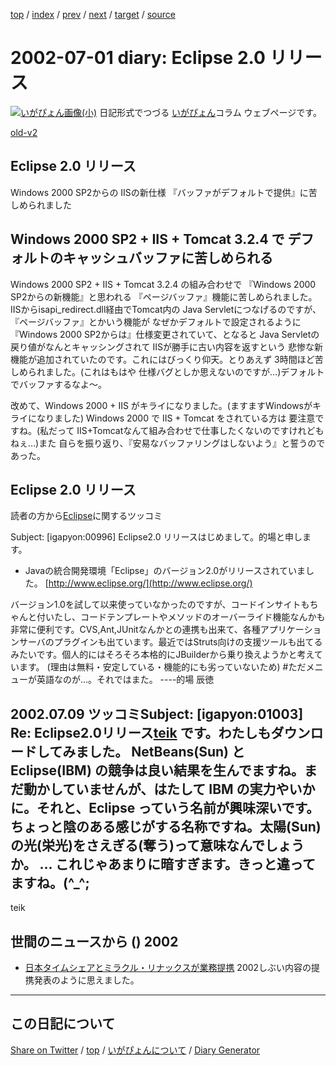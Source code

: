 [top](https://igapyon.github.io/diary/) 
 / [index](https://igapyon.github.io/diary/2002/index.html) 
 / [prev](https://igapyon.github.io/diary/2002/ig020629.html) 
 / [next](https://igapyon.github.io/diary/2002/ig020702.html) 
 / [target](https://igapyon.github.io/diary/2002/ig020701.html) 
 / [source](https://github.com/igapyon/diary/blob/gh-pages/2002/ig020701.html.src.md) 

2002-07-01 diary: Eclipse 2.0 リリース
=====================================================================================================
[![いがぴょん画像(小)](https://igapyon.github.io/diary/images/iga200306s.jpg "いがぴょん")](https://igapyon.github.io/diary/memo/memoigapyon.html) 日記形式でつづる [いがぴょん](https://igapyon.github.io/diary/memo/memoigapyon.html)コラム ウェブページです。

[old-v2](ig020701-orig.html)

## Eclipse 2.0 リリース

Windows 2000 SP2からの IISの新仕様 『バッファがデフォルトで提供』に苦しめられました


## Windows 2000  SP2 + IIS + Tomcat 3.2.4 で デフォルトのキャッシュバッファに苦しめられる

Windows 2000 SP2 + IIS + Tomcat 3.2.4 の組み合わせで 『Windows 2000 SP2からの新機能』と思われる 『ページバッファ』機能に苦しめられました。IISからisapi_redirect.dll経由でTomcat内の
Java Servletにつなげるのですが、『ページバッファ』とかいう機能が なぜかデフォルトで設定されるように『Windows 2000 SP2からは』仕様変更されていて、となると Java Servletの戻り値がなんとキャッシングされて IISが勝手に古い内容を返すという 悲惨な新機能が追加されていたのです。これにはびっくり仰天。とりあえず
3時間ほど苦しめられました。(これはもはや 仕様バグとしか思えないのですが…)デフォルトでバッファするなよ～。

改めて、Windows 2000 + IIS がキライになりました。(ますますWindowsがキライになりました)
Windows 2000 で IIS + Tomcat をされている方は 要注意ですね。(私だって IIS+Tomcatなんて組み合わせで仕事したくないのですけれどもねぇ…)また 自らを振り返り、『安易なバッファリングはしないよう』と誓うのであった。

## Eclipse 2.0 リリース

読者の方から[Eclipse](http://www.igapyon.jp/igapyon/diary/keyword/eclipse.html)に関するツッコミ

Subject:  [igapyon:00996] Eclipse2.0 リリースはじめまして。的場と申します。

* Javaの統合開発環境「Eclipse」のバージョン2.0がリリースされていました。
  [http://www.eclipse.org/](http://www.eclipse.org/)

バージョン1.0を試して以来使っていなかったのですが、コードインサイトもちゃんと付いたし、コードテンプレートやメソッドのオーバーライド機能なんかも非常に便利です。CVS,Ant,JUnitなんかとの連携も出来て、各種アプリケーションサーバのプラグインも出ています。最近ではStruts向けの支援ツールも出てるみたいです。個人的にはそろそろ本格的にJBuilderから乗り換えようかと考えています。
(理由は無料・安定している・機能的にも劣っていないため)
#ただメニューが英語なのが…。それではまた。
----的場 辰徳

2002.07.09 ツッコミSubject: [igapyon:01003] Re: Eclipse2.0リリース[teik](http://www21.u-page.so-net.ne.jp/rd5/teik/NetBeansIDE_jp/) です。わたしもダウンロードしてみました。
NetBeans(Sun) と Eclipse(IBM) の競争は良い結果を生んでますね。まだ動かしていませんが、はたして
IBM の実力やいかに。それと、Eclipse っていう名前が興味深いです。ちょっと陰のある感じがする名称ですね。太陽(Sun)の光(栄光)をさえぎる(奪う)って意味なんでしょうか。
... これじゃあまりに暗すぎます。きっと違ってますね。(^_^;
-----
teik

## 世間のニュースから () 2002

* [日本タイムシェアとミラクル・リナックスが業務提携](http://linux.ascii24.com/linux/news/today/2002/06/29/636886-000.html)  2002しぶい内容の提携発表のように思えました。

----------------------------------------------------------------------------------------------------

## この日記について

[Share on Twitter](https://twitter.com/intent/tweet?hashtags=igapyon%2Cdiary%2C%E3%81%84%E3%81%8C%E3%81%B4%E3%82%87%E3%82%93&text=Eclipse+2.0+%E3%83%AA%E3%83%AA%E3%83%BC%E3%82%B9&url=https%3A%2F%2Figapyon.github.io%2Fdiary%2F2002%2Fig020701.html) / [top](../index.html) / [いがぴょんについて](https://igapyon.github.io/diary/memo/memoigapyon.html) / [Diary Generator](https://github.com/igapyon/igapyonv3)
